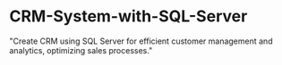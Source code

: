 # CRM-System-with-SQL-Server
"Create CRM using SQL Server for efficient customer management and analytics, optimizing sales processes."
